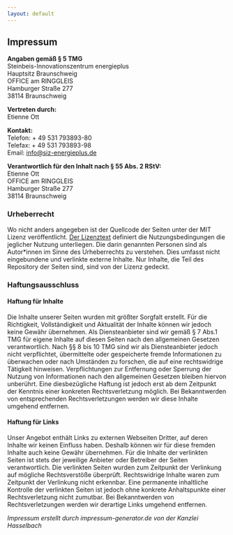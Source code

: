 ```yaml
---
layout: default
---
```

## Impressum

**Angaben gemäß § 5 TMG**  
Steinbeis-Innovationszentrum energieplus  
Hauptsitz Braunschweig  
OFFICE am RINGGLEIS  
Hamburger Straße 277  
38114 Braunschweig  

**Vertreten durch:**  
Etienne Ott  

**Kontakt:**  
Telefon: + 49 531 793893-80  
Telefax: + 49 531 793893-98  
Email: info@siz-energieplus.de  

**Verantwortlich für den Inhalt nach § 55 Abs. 2 RStV:**  
Etienne Ott  
OFFICE am RINGGLEIS  
Hamburger Straße 277  
38114 Braunschweig  

### Urheberrecht
Wo nicht anders angegeben ist der Quellcode der Seiten unter der MIT Lizenz veröffentlicht.
[Der Lizenztext](/license) definiert die Nutzungsbedingungen die jeglicher Nutzung unterliegen.
Die darin genannten Personen sind als Autor*innen im Sinne des Urheberrechts zu verstehen.
Dies umfasst nicht eingebundene und verlinkte externe Inhalte. Nur Inhalte, die Teil des Repository
der Seiten sind, sind von der Lizenz gedeckt.

### Haftungsausschluss

#### Haftung für Inhalte

Die Inhalte unserer Seiten wurden mit größter Sorgfalt erstellt. Für die Richtigkeit, Vollständigkeit und Aktualität der Inhalte können wir jedoch keine Gewähr übernehmen. Als Diensteanbieter sind wir gemäß § 7 Abs.1 TMG für eigene Inhalte auf diesen Seiten nach den allgemeinen Gesetzen verantwortlich. Nach §§ 8 bis 10 TMG sind wir als Diensteanbieter jedoch nicht verpflichtet, übermittelte oder gespeicherte fremde Informationen zu überwachen oder nach Umständen zu forschen, die auf eine rechtswidrige Tätigkeit hinweisen. Verpflichtungen zur Entfernung oder Sperrung der Nutzung von Informationen nach den allgemeinen Gesetzen bleiben hiervon unberührt. Eine diesbezügliche Haftung ist jedoch erst ab dem Zeitpunkt der Kenntnis einer konkreten Rechtsverletzung möglich. Bei Bekanntwerden von entsprechenden Rechtsverletzungen werden wir diese Inhalte umgehend entfernen.

#### Haftung für Links

Unser Angebot enthält Links zu externen Webseiten Dritter, auf deren Inhalte wir keinen Einfluss haben. Deshalb können wir für diese fremden Inhalte auch keine Gewähr übernehmen. Für die Inhalte der verlinkten Seiten ist stets der jeweilige Anbieter oder Betreiber der Seiten verantwortlich. Die verlinkten Seiten wurden zum Zeitpunkt der Verlinkung auf mögliche Rechtsverstöße überprüft. Rechtswidrige Inhalte waren zum Zeitpunkt der Verlinkung nicht erkennbar. Eine permanente inhaltliche Kontrolle der verlinkten Seiten ist jedoch ohne konkrete Anhaltspunkte einer Rechtsverletzung nicht zumutbar. Bei Bekanntwerden von Rechtsverletzungen werden wir derartige Links umgehend entfernen.


*Impressum erstellt durch impressum-generator.de von der Kanzlei Hasselbach*

